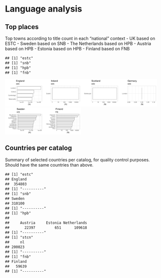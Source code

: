Language analysis
=================

Top places
----------

Top towns according to title count in each “national” context - UK based
on ESTC - Sweden based on SNB - The Netherlands based on HPB - Austria
based on HPB - Estonia based on HPB - Finland based on FNB

    ## [1] "estc"
    ## [1] "snb"
    ## [1] "hpb"
    ## [1] "fnb"

<img src="place_files/figure-markdown_strict/top_place-1.png" width="25%" /><img src="place_files/figure-markdown_strict/top_place-2.png" width="25%" /><img src="place_files/figure-markdown_strict/top_place-3.png" width="25%" /><img src="place_files/figure-markdown_strict/top_place-4.png" width="25%" /><img src="place_files/figure-markdown_strict/top_place-5.png" width="25%" /><img src="place_files/figure-markdown_strict/top_place-6.png" width="25%" />

Countries per catalog
---------------------

Summary of selected countries per catalog, for quality control purposes.
Should have the same countries than above.

    ## [1] "estc"
    ## England 
    ##  354803 
    ## [1] "----------"
    ## [1] "snb"
    ## Sweden 
    ## 310100 
    ## [1] "----------"
    ## [1] "hpb"
    ## 
    ##     Austria     Estonia Netherlands 
    ##       22397         651      109618 
    ## [1] "----------"
    ## [1] "stcn"
    ##     nl 
    ## 200023 
    ## [1] "----------"
    ## [1] "fnb"
    ## Finland 
    ##   59639 
    ## [1] "----------"
